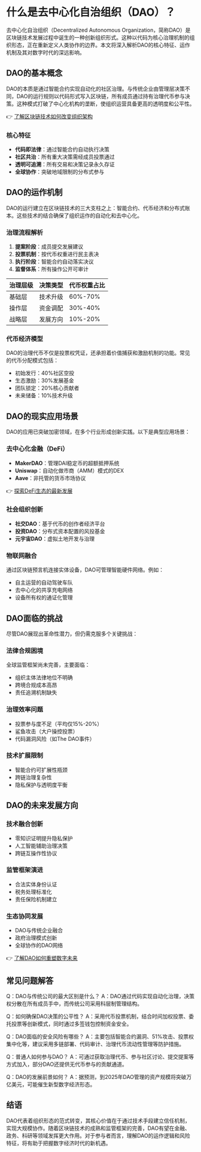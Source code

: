 # 什么是去中心化自治组织（DAO）？

去中心化自治组织（Decentralized Autonomous Organization，简称DAO）是区块链技术发展过程中诞生的一种创新组织形式。这种以代码为核心治理机制的组织形态，正在重新定义人类协作的边界。本文将深入解析DAO的核心特征、运作机制及其对数字时代的深远影响。

## DAO的基本概念

DAO的本质是通过智能合约实现自动化的社区治理。与传统企业由管理层决策不同，DAO的运行规则以代码形式写入区块链，所有成员通过持有治理代币参与决策。这种模式打破了中心化机构的垄断，使组织运营具备更高的透明度和公平性。

👉 [了解区块链技术如何改变组织架构](https://bit.ly/okx_welcome)

### 核心特征
- **代码即法律**：通过智能合约自动执行决策
- **社区共治**：所有重大决策需经成员投票通过
- **透明可追溯**：所有交易和决策记录永久存证
- **全球协作**：突破地域限制的分布式参与

## DAO的运作机制

DAO的运行建立在区块链技术的三大支柱之上：智能合约、代币经济和分布式账本。这些技术的结合确保了组织运作的自动化和去中心化。

### 治理流程解析
1. **提案阶段**：成员提交发展建议
2. **投票机制**：按代币权重进行民主表决
3. **执行阶段**：智能合约自动落实决议
4. **监督体系**：所有操作公开可审计

| 治理层级 | 决策类型 | 代币权重占比 |
|---------|---------|-------------|
| 基础层  | 技术升级 | 60%-70%     |
| 操作层  | 资金调配 | 30%-40%     |
| 战略层  | 发展方向 | 10%-20%     |

### 代币经济模型
DAO的治理代币不仅是投票权凭证，还承担着价值捕获和激励机制的功能。常见的代币分配模式包括：
- 初始发行：40%社区空投
- 生态激励：30%发展基金
- 团队锁定：20%核心贡献者
- 未来储备：10%技术升级

## DAO的现实应用场景

DAO的应用已突破加密领域，在多个行业形成创新实践。以下是典型应用场景：

### 去中心化金融（DeFi）
- **MakerDAO**：管理DAI稳定币的超额抵押系统
- **Uniswap**：自动化做市商（AMM）模式的DEX
- **Aave**：非托管的货币市场协议

👉 [探索DeFi生态的最新发展](https://bit.ly/okx_welcome)

### 社会组织创新
- **社交DAO**：基于代币的创作者经济平台
- **投资DAO**：分布式资本配置的风投基金
- **元宇宙DAO**：虚拟土地开发与治理

### 物联网融合
通过区块链预言机连接实体设备，DAO可管理智能硬件网络。例如：
- 自主运营的自动驾驶车队
- 去中心化的共享充电网络
- 设备所有权的通证化管理

## DAO面临的挑战

尽管DAO展现出革命性潜力，但仍需克服多个关键挑战：

### 法律合规困境
全球监管框架尚未完善，主要面临：
- 组织主体法律地位不明确
- 跨境合规成本高昂
- 责任追溯机制缺失

### 治理效率问题
- 投票参与度不足（平均仅15%-20%）
- 鲨鱼攻击（大户操控投票）
- 代码漏洞风险（如The DAO事件）

### 技术扩展限制
- 智能合约可扩展性瓶颈
- 跨链治理复杂性
- 隐私保护与透明度平衡

## DAO的未来发展方向

### 技术融合创新
- 零知识证明提升隐私保护
- 人工智能辅助治理决策
- 跨链互操作性协议

### 监管框架演进
- 合法实体身份认证
- 税务处理标准化
- 责任保险机制建立

### 生态协同发展
- DAO与传统企业融合
- 政府治理模式创新
- 全球协作的DAO网络

👉 [了解DAO如何重塑数字未来](https://bit.ly/okx_welcome)

## 常见问题解答

Q：DAO与传统公司的最大区别是什么？
A：DAO通过代码实现自动化治理，决策权分散在所有成员手中，而传统公司采用科层制管理结构。

Q：如何确保DAO决策的公平性？
A：采用代币投票机制，结合时间加权投票、委托投票等创新模式，同时通过多签钱包控制资金安全。

Q：DAO面临的安全风险有哪些？
A：主要包括智能合约漏洞、51%攻击、投票权集中化等，建议采用多链部署、代码审计、治理代币流动性管理等防护措施。

Q：普通人如何参与DAO？
A：可通过获取治理代币、参与社区讨论、提交提案等方式加入，部分DAO还提供无代币参与的贡献通道。

Q：DAO的发展前景如何？
A：据预测，到2025年DAO管理的资产规模将突破万亿美元，可能催生新型数字经济形态。

## 结语

DAO代表着组织形态的范式转变，其核心价值在于通过技术手段建立信任机制，实现大规模协作。随着区块链技术的成熟和监管框架的完善，DAO有望在金融、政务、科研等领域发挥更大作用。对于参与者而言，理解DAO的运作逻辑和风险特征，将有助于把握数字经济时代的新机遇。